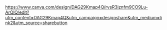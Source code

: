 https://www.canva.com/design/DAG29Kmap4Q/rvsR3iznfm9CO9Lu-ArQIQ/edit?utm_content=DAG29Kmap4Q&utm_campaign=designshare&utm_medium=link2&utm_source=sharebutton
